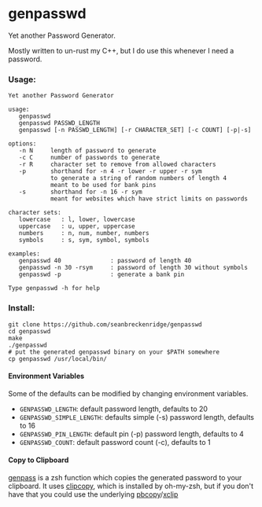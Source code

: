 
# genpasswd

Yet another Password Generator.

Mostly written to un-rust my C++, but I do use this whenever I need a password.

### Usage:

```
Yet another Password Generator

usage:
   genpasswd
   genpasswd PASSWD_LENGTH
   genpasswd [-n PASSWD_LENGTH] [-r CHARACTER_SET] [-c COUNT] [-p|-s]

options:
   -n N     length of password to generate
   -c C     number of passwords to generate
   -r R     character set to remove from allowed characters
   -p       shorthand for -n 4 -r lower -r upper -r sym
            to generate a string of random numbers of length 4
            meant to be used for bank pins
   -s       shorthand for -n 16 -r sym
            meant for websites which have strict limits on passwords

character sets:
   lowercase   : l, lower, lowercase
   uppercase   : u, upper, uppercase
   numbers     : n, num, number, numbers
   symbols     : s, sym, symbol, symbols

examples:
   genpasswd 40              : password of length 40
   genpasswd -n 30 -rsym     : password of length 30 without symbols
   genpasswd -p              : generate a bank pin

Type genpasswd -h for help
```

### Install:

```
git clone https://github.com/seanbreckenridge/genpasswd
cd genpasswd
make
./genpasswd
# put the generated genpasswd binary on your $PATH somewhere
cp genpasswd /usr/local/bin/
```

#### Environment Variables

Some of the defaults can be modified by changing environment variables.

* `GENPASSWD_LENGTH`: default password length, defaults to 20
* `GENPASSWD_SIMPLE_LENGTH`: defaults simple (-s) password length, defaults to 16
* `GENPASSWD_PIN_LENGTH`: default pin (-p) password length, defaults to 4
* `GENPASSWD_COUNT`: default password count (-c), defaults to 1

#### Copy to Clipboard

[genpass](https://github.com/seanbreckenridge/dotfiles/blob/master/zsh/functions/genpass) is a zsh function which copies the generated password to your clipboard. It uses [clipcopy](https://github.com/robbyrussell/oh-my-zsh/blob/master/lib/clipboard.zsh), which is installed by oh-my-zsh, but if you don't have that you could use the underlying [pbcopy](https://ss64.com/osx/pbcopy.html)/[xclip](https://linux.die.net/man/1/xclip)
